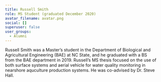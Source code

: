 ```yaml
---
title: Russell Smith
role: MS Student (graduated December 2020)
avatar_filename: avatar.png
social: []
superuser: false
user_groups:
  - Alumni
---
```

Russell Smith was a Master’s student in the Department of Biological and Agricultural Engineering (BAE) at NC State, and he graduated with a BS from the BAE department in 2019. Russell’s MS thesis focused on the use of both surface systems and aerial vehicle for water quality monitoring in nearshore aquculture production systems. He was co-advised by Dr. Steve Hall.